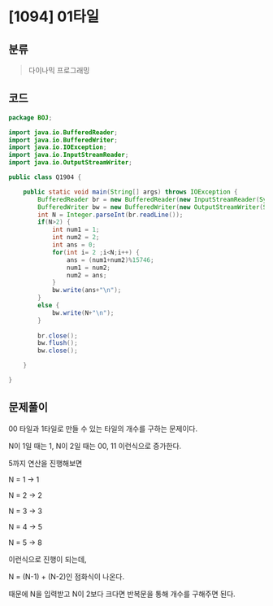 # [1094] 01타일

## 분류
> 다이나믹 프로그래밍

## 코드
```java
package BOJ;

import java.io.BufferedReader;
import java.io.BufferedWriter;
import java.io.IOException;
import java.io.InputStreamReader;
import java.io.OutputStreamWriter;

public class Q1904 {

	public static void main(String[] args) throws IOException {
		BufferedReader br = new BufferedReader(new InputStreamReader(System.in));
		BufferedWriter bw = new BufferedWriter(new OutputStreamWriter(System.out));
		int N = Integer.parseInt(br.readLine());
		if(N>2) {
			int num1 = 1;
			int num2 = 2;
			int ans = 0;
			for(int i= 2 ;i<N;i++) {
				ans = (num1+num2)%15746;
				num1 = num2;
				num2 = ans;
			}
			bw.write(ans+"\n");
		}
		else {
			bw.write(N+"\n");
		}
		
		br.close();
		bw.flush();
		bw.close();

	}

}

```

## 문제풀이

00 타일과 1타일로 만들 수 있는 타일의 개수를 구하는 문제이다. 

N이 1일 때는 1, N이 2일 때는 00, 11 이런식으로 증가한다.

5까지 연산을 진행해보면

N = 1 -> 1

N = 2 -> 2

N = 3 -> 3

N = 4 -> 5

N = 5 -> 8

이런식으로 진행이 되는데,

N = (N-1) + (N-2)인 점화식이 나온다.

때문에 N을 입력받고 N이 2보다 크다면 반복문을 통해 개수를 구해주면 된다. 